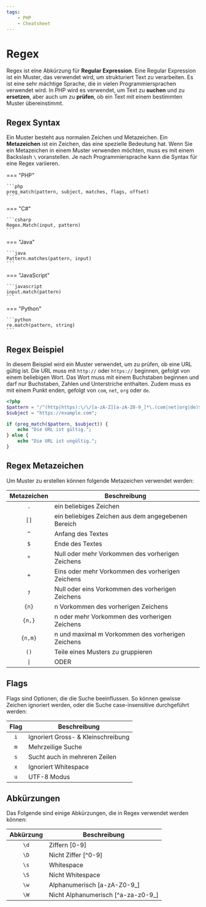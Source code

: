 ```yaml
---
tags:
    - PHP
    - Cheatsheet
---
```


# Regex

Regex ist eine Abkürzung für **Regular Expression**. Eine Regular Expression ist ein Muster, das verwendet wird, um strukturiert Text zu verarbeiten. Es ist eine sehr mächtige Sprache, die in vielen Programmiersprachen verwendet wird. In PHP wird es verwendet, um Text zu **suchen** und zu **ersetzen**, aber auch um zu **prüfen**, ob ein Text mit einem bestimmten Muster übereinstimmt.

## Regex Syntax

Ein Muster besteht aus normalen Zeichen und Metazeichen. Ein **Metazeichen** ist ein Zeichen, das eine spezielle Bedeutung hat. Wenn Sie ein Metazeichen in einem Muster verwenden möchten, muss es mit einem Backslash `\` voranstellen. Je nach Programmiersprache kann die Syntax für eine Regex variieren.

=== "PHP"

    ```php
    preg_match(pattern, subject, matches, flags, offset)
    ```

=== "C#"

    ```csharp
    Regex.Match(input, pattern)
    ```

=== "Java"

    ```java
    Pattern.matches(pattern, input)
    ```

=== "JavaScript"

    ```javascript
    input.match(pattern)
    ```

=== "Python"

    ```python
    re.match(pattern, string)
    ```

## Regex Beispiel

In diesem Beispiel wird ein Muster verwendet, um zu prüfen, ob eine URL gültig ist. Die URL muss mit `http://` oder `https://` beginnen, gefolgt von einem beliebigen Wort. Das Wort muss mit einem Buchstaben beginnen und darf nur Buchstaben, Zahlen und Unterstriche enthalten. Zudem muss es mit einem Punkt enden, gefolgt von `com`, `net`, `org` oder `de`.

```php
<?php
$pattern = "/^(http|https):\/\/[a-zA-Z][a-zA-Z0-9_]*\.(com|net|org|de)$/";
$subject = "https://example.com";

if (preg_match($pattern, $subject)) {
    echo "Die URL ist gültig.";
} else {
    echo "Die URL ist ungültig.";
}
```

## Regex Metazeichen

Um Muster zu erstellen können folgende Metazeichen verwendet werden:

| Metazeichen | Beschreibung                                       |
| :---------: | -------------------------------------------------- |
|     `.`     | ein beliebiges Zeichen                             |
|    `[]`     | ein beliebiges Zeichen aus dem angegebenen Bereich |
|     `^`     | Anfang des Textes                                  |
|     `$`     | Ende des Textes                                    |
|     `*`     | Null oder mehr Vorkommen des vorherigen Zeichens   |
|     `+`     | Eins oder mehr Vorkommen des vorherigen Zeichens   |
|     `?`     | Null oder eins Vorkommen des vorherigen Zeichens   |
|    `{n}`    | n Vorkommen des vorherigen Zeichens                |
|   `{n,}`    | n oder mehr Vorkommen des vorherigen Zeichens      |
|   `{n,m}`   | n und maximal m Vorkommen des vorherigen Zeichens  |
|    `()`     | Teile eines Musters zu gruppieren                  |
|    `\|`     | ODER                                               |

## Flags

Flags sind Optionen, die die Suche beeinflussen. So können gewisse Zeichen ignoriert werden, oder die Suche case-insensitive durchgeführt werden:

| Flag | Beschreibung                       |
| :--: | ---------------------------------- |
| `i`  | Ignoriert Gross- & Kleinschreibung |
| `m`  | Mehrzeilige Suche                  |
| `s`  | Sucht auch in mehreren Zeilen      |
| `x`  | Ignoriert Whitespace               |
| `u`  | UTF-8 Modus                        |

## Abkürzungen

Das Folgende sind einige Abkürzungen, die in Regex verwendet werden können:

| Abkürzung | Beschreibung                       |
| :-------: | ---------------------------------- |
|   `\d`    | Ziffern [0-9]                      |
|   `\D`    | Nicht Ziffer [^0-9]                |
|   `\s`    | Whitespace                         |
|   `\S`    | Nicht Whitespace                   |
|   `\w`    | Alphanumerisch [a-zA-Z0-9_]        |
|   `\W`    | Nicht Alphanumerisch [^a-za-z0-9_] |
